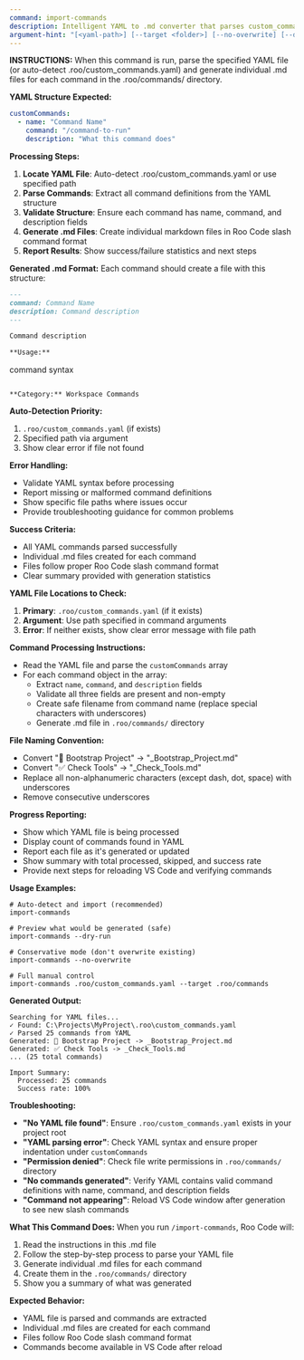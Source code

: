 ```yaml
---
command: import-commands
description: Intelligent YAML to .md converter that parses custom_commands.yaml and generates Roo Code slash command files
argument-hint: "[<yaml-path>] [--target <folder>] [--no-overwrite] [--dry-run]"
---
```


**INSTRUCTIONS:** When this command is run, parse the specified YAML file (or auto-detect .roo/custom_commands.yaml) and generate individual .md files for each command in the .roo/commands/ directory.

**YAML Structure Expected:**
```yaml
customCommands:
  - name: "Command Name"
    command: "/command-to-run"
    description: "What this command does"
```

**Processing Steps:**
1. **Locate YAML File**: Auto-detect .roo/custom_commands.yaml or use specified path
2. **Parse Commands**: Extract all command definitions from the YAML structure
3. **Validate Structure**: Ensure each command has name, command, and description fields
4. **Generate .md Files**: Create individual markdown files in Roo Code slash command format
5. **Report Results**: Show success/failure statistics and next steps

**Generated .md Format:**
Each command should create a file with this structure:
```markdown
---
command: Command Name
description: Command description
---

Command description

**Usage:**
```
command syntax
```

**Category:** Workspace Commands
```

**Auto-Detection Priority:**
1. `.roo/custom_commands.yaml` (if exists)
2. Specified path via argument
3. Show clear error if file not found

**Error Handling:**
- Validate YAML syntax before processing
- Report missing or malformed command definitions
- Show specific file paths where issues occur
- Provide troubleshooting guidance for common problems

**Success Criteria:**
- All YAML commands parsed successfully
- Individual .md files created for each command
- Files follow proper Roo Code slash command format
- Clear summary provided with generation statistics

**YAML File Locations to Check:**
1. **Primary**: `.roo/custom_commands.yaml` (if it exists)
2. **Argument**: Use path specified in command arguments
3. **Error**: If neither exists, show clear error message with file path

**Command Processing Instructions:**
- Read the YAML file and parse the `customCommands` array
- For each command object in the array:
  - Extract `name`, `command`, and `description` fields
  - Validate all three fields are present and non-empty
  - Create safe filename from command name (replace special characters with underscores)
  - Generate .md file in `.roo/commands/` directory

**File Naming Convention:**
- Convert "🚀 Bootstrap Project" → "_Bootstrap_Project.md"
- Convert "✅ Check Tools" → "_Check_Tools.md"
- Replace all non-alphanumeric characters (except dash, dot, space) with underscores
- Remove consecutive underscores

**Progress Reporting:**
- Show which YAML file is being processed
- Display count of commands found in YAML
- Report each file as it's generated or updated
- Show summary with total processed, skipped, and success rate
- Provide next steps for reloading VS Code and verifying commands

**Usage Examples:**
```roo
# Auto-detect and import (recommended)
import-commands

# Preview what would be generated (safe)
import-commands --dry-run

# Conservative mode (don't overwrite existing)
import-commands --no-overwrite

# Full manual control
import-commands .roo/custom_commands.yaml --target .roo/commands
```

**Generated Output:**
```
Searching for YAML files...
✓ Found: C:\Projects\MyProject\.roo\custom_commands.yaml
✓ Parsed 25 commands from YAML
Generated: 🚀 Bootstrap Project -> _Bootstrap_Project.md
Generated: ✅ Check Tools -> _Check_Tools.md
... (25 total commands)

Import Summary:
  Processed: 25 commands
  Success rate: 100%
```

**Troubleshooting:**
- **"No YAML file found"**: Ensure `.roo/custom_commands.yaml` exists in your project root
- **"YAML parsing error"**: Check YAML syntax and ensure proper indentation under `customCommands`
- **"Permission denied"**: Check file write permissions in `.roo/commands/` directory
- **"No commands generated"**: Verify YAML contains valid command definitions with name, command, and description fields
- **"Command not appearing"**: Reload VS Code window after generation to see new slash commands

**What This Command Does:**
When you run `/import-commands`, Roo Code will:
1. Read the instructions in this .md file
2. Follow the step-by-step process to parse your YAML file
3. Generate individual .md files for each command
4. Create them in the `.roo/commands/` directory
5. Show you a summary of what was generated

**Expected Behavior:**
- YAML file is parsed and commands are extracted
- Individual .md files are created for each command
- Files follow Roo Code slash command format
- Commands become available in VS Code after reload
